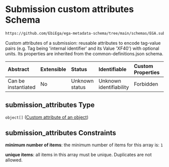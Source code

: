 # Submission custom attributes Schema

```txt
https://github.com/EbiEga/ega-metadata-schema/tree/main/schemas/EGA.submission.json#/properties/submission_attributes
```

Custom attributes of a submission: reusable attributes to encode tag-value pairs (e.g. Tag being 'internal identifier' and its Value 'XF40') with optional units. Its properties are inherited from the common-definitions.json schema.

| Abstract            | Extensible | Status         | Identifiable            | Custom Properties | Additional Properties | Access Restrictions | Defined In                                                                           |
| :------------------ | :--------- | :------------- | :---------------------- | :---------------- | :-------------------- | :------------------ | :----------------------------------------------------------------------------------- |
| Can be instantiated | No         | Unknown status | Unknown identifiability | Forbidden         | Forbidden             | none                | [EGA.submission.json\*](../../../schemas/EGA.submission.json "open original schema") |

## submission\_attributes Type

`object[]` ([Custom attribute of an object](ega-12-definitions-custom-attribute-of-an-object.md))

## submission\_attributes Constraints

**minimum number of items**: the minimum number of items for this array is: `1`

**unique items**: all items in this array must be unique. Duplicates are not allowed.
